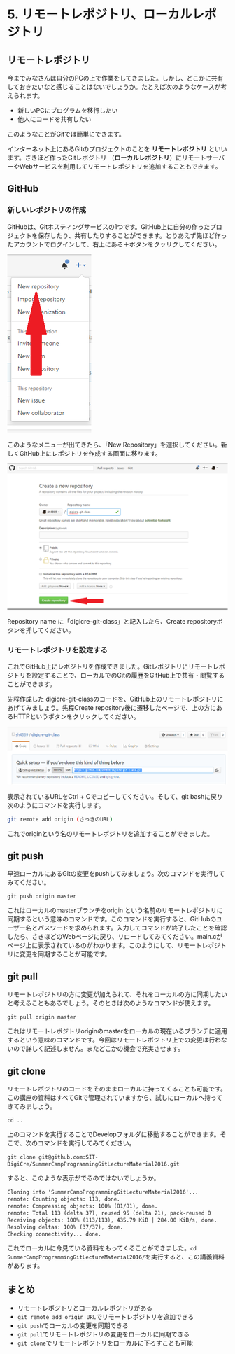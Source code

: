 # 5. リモートレポジトリ、ローカルレポジトリ

## リモートレポジトリ

今までみなさんは自分のPCの上で作業をしてきました。しかし、どこかに共有しておきたいなと感じることはないでしょうか。たとえば次のようなケースが考えられます。

* 新しいPCにプログラムを移行したい
* 他人にコードを共有したい

このようなことがGitでは簡単にできます。

インターネット上にあるGitのプロジェクトのことを **リモートレポジトリ** といいます。さきほど作ったGitレポジトリ （**ローカルレポジトリ**）にリモートサーバーやWebサービスを利用してリモートレポジトリを追加することもできます。

## GitHub

### 新しいレポジトリの作成

GitHubは、Gitホスティングサービスの1つです。GitHub上に自分の作ったプロジェクトを保存したり、共有したりすることができます。とりあえず先ほど作ったアカウントでログインして、右上にある＋ボタンをクッリクしてください。



![img](img/github-plus-button.png)

このようなメニューが出てきたら、「New Repository」を選択してください。新しくGitHub上にレポジトリを作成する画面に移ります。

![img](img/create-new-repository.png)

Repository name に「digicre-git-class」と記入したら、Create repositoryボタンを押してください。

### リモートレポジトリを設定する

これでGitHub上にレポジトリを作成できました。Gitレポジトリにリモートレポジトリを設定することで、ローカルでのGitの履歴をGitHub上で共有・閲覧することができます。

先程作成した digicre-git-classのコードを、GitHub上のリモートレポジトリにあげてみましょう。先程Create repository後に遷移したページで、上の方にあるHTTPというボタンをクリックしてください。

![img](img/copy-repository-url.png)

表示されているURLをCtrl + Cでコピーしてください。そして、git bashに戻り次のようにコマンドを実行します。

```bash
git remote add origin (さっきのURL)
```

これでoriginという名のリモートレポジトリを追加することができました。

## git push

早速ローカルにあるGitの変更をpushしてみましょう。次のコマンドを実行してみてください。

```
git push origin master
```

これはローカルのmasterブランチをorigin という名前のリモートレポジトリに同期するという意味のコマンドです。このコマンドを実行すると、GitHubのユーザー名とパスワードを求められます。入力してコマンドが終了したことを確認したら、さきほどのWebページに戻り、リロードしてみてください。main.cがページ上に表示されているのがわかります。このようにして、リモートレポジトリに変更を同期することが可能です。

## git pull

リモートレポジトリの方に変更が加えられて、それをローカルの方に同期したいと考えることもあるでしょう。そのときは次のようなコマンドが使えます。

```
git pull origin master
```

これはリモートレポジトリoriginのmasterをローカルの現在いるブランチに適用するという意味のコマンドです。今回はリモートレポジトリ上での変更は行わないので詳しく記述しません。またどこかの機会で充実させます。

## git clone

リモートレポジトリのコードをそのままローカルに持ってくることも可能です。この講座の資料はすべてGitで管理されていますから、試しにローカルへ持ってきてみましょう。

```
cd ..
```

上のコマンドを実行することでDevelopフォルダに移動することができます。そこで、次のコマンドを実行してみてください。

```
git clone git@github.com:SIT-DigiCre/SummerCampProgrammingGitLectureMaterial2016.git
```

すると、このような表示がでるのではないでしょうか。

```
Cloning into 'SummerCampProgrammingGitLectureMaterial2016'...
remote: Counting objects: 113, done.
remote: Compressing objects: 100% (81/81), done.
remote: Total 113 (delta 37), reused 95 (delta 21), pack-reused 0
Receiving objects: 100% (113/113), 435.79 KiB | 284.00 KiB/s, done.
Resolving deltas: 100% (37/37), done.
Checking connectivity... done.
```

これでローカルに今見ている資料をもってくることができました。`cd  SummerCampProgrammingGitLectureMaterial2016/`を実行すると、この講義資料があります。

## まとめ

* リモートレポジトリとローカルレポジトリがある
* `git remote add origin URL`でリモートレポジトリを追加できる
* `git push`でローカルの変更を同期できる
* `git pull`でリモートレポジトリの変更をローカルに同期できる
* `git clone`でリモートレポジトリをローカルに下ろすことも可能
